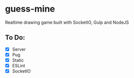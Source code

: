 # guess-mine

Realtime drawing game built with SocketIO, Gulp and NodeJS

## To Do:

- [x] Server
- [x] Pug
- [x] Static
- [x] ESLint
- [x] SocketIO
